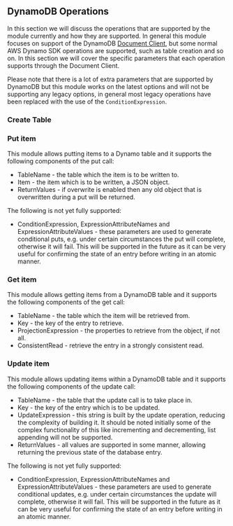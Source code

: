 ## DynamoDB Operations

In this section we will discuss the operations that are supported by the module currently and how they are supported. In
general this module focuses on support of the DynamoDB [Document Client](https://docs.aws.amazon.com/AWSJavaScriptSDK/latest/AWS/DynamoDB/DocumentClient.html),
but some normal AWS Dynamo SDK operations are supported, such as table creation and so on. In this section we will cover
the specific parameters that each operation supports through the Document Client.

Please note that there is a lot of extra parameters that are supported by DynamoDB but this module works on the latest
options and will not be supporting any legacy options, in general most legacy operations have been replaced with the use
of the `ConditionExpression`.

### Create Table

### Put item
This module allows putting items to a Dynamo table and it supports the following components of the put call:
* TableName - the table which the item is to be written to.
* Item - the item which is to be written, a JSON object.
* ReturnValues - if overwrite is enabled then any old object that is overwritten during a put will be returned.

The following is not yet fully supported:
* ConditionExpression, ExpressionAttributeNames and ExpressionAttributeValues - these parameters are used to generate
conditional puts, e.g. under certain circumstances the put will complete, otherwise it will fail. This will be supported
in the future as it can be very useful for confirming the state of an entry before writing in an atomic manner.

### Get item
This module allows getting items from a DynamoDB table and it supports the following components of the get call:
* TableName - the table which the item will be retrieved from.
* Key - the key of the entry to retrieve.
* ProjectionExpression - the properties to retrieve from the object, if not all.
* ConsistentRead - retrieve the entry in a strongly consistent read.

### Update item
This module allows updating items within a DynamoDB table and it supports the following components of the update call:
* TableName - the table that the update call is to take place in.
* Key - the key of the entry which is to be updated.
* UpdateExpression - this string is built by the update operation, reducing the complexity of building it. It should be
noted initially some of the complex functionality of this like incrementing and decrementing, list appending will not be
supported.
* ReturnValues - all values are supported in some manner, allowing returning the previous state of the database entry.

The following is not yet fully supported:
* ConditionExpression, ExpressionAttributeNames and ExpressionAttributeValues - these parameters are used to generate
conditional updates, e.g. under certain circumstances the update will complete, otherwise it will fail. This will be supported
in the future as it can be very useful for confirming the state of an entry before writing in an atomic manner.